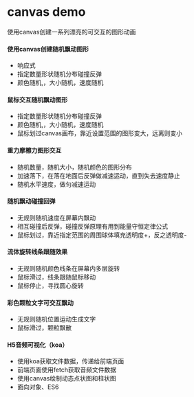 # canvas demo
使用canvas创建一系列漂亮的可交互的图形动画

#### 使用canvas创建随机飘动图形

* 响应式
* 指定数量形状随机分布碰撞反弹
* 颜色随机,，大小随机，速度随机

#### 鼠标交互随机飘动图形

* 指定数量形状随机分布碰撞反弹
* 颜色随机,，大小随机，速度随机
* 鼠标划过canvas画布，靠近设置范围的图形变大，远离则变小

#### 重力摩檫力图形交互

* 随机数量，随机大小，随机颜色的图形分布
* 加速落下，在落在地面后反弹做减速运动，直到失去速度静止
* 随机水平速度，做匀减速运动

#### 随机飘动碰撞回弹

* 无规则随机速度在屏幕内飘动
* 相互碰撞后反弹，碰撞反弹原理有用到能量守恒定律公式
* 鼠标划过，靠近指定范围的周围球体填充透明度+，反之透明度-

#### 流体旋转线条跟随效果

* 无规则随机颜色线条在屏幕内多层旋转
* 鼠标滑过，线条跟随鼠标移动
* 鼠标停止，寻找圆心旋转

#### 彩色颗粒文字可交互飘动

* 无规则随机位置运动生成文字
* 鼠标滑过，颗粒飘散

#### H5音频可视化（koa）

* 使用koa获取文件数据，传递给前端页面
* 前端页面使用fetch获取音频文件数据
* 使用canvas绘制动态点状图和柱状图
* 面向对象、ES6
